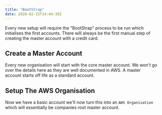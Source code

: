 ```yaml
---
title: "BootStrap"
date: 2020-02-15T14:44:39Z
---
```


Every new setup will require the "BootStrap" process to be run which initialises the first accounts.  There will always be the first manual step of creating the master account with a credit card.

## Create a Master Account
Every new organisation will start with the core master account.  We won't go over the details here as they are well documented in AWS.
A master account starts off life as a standard account.

## Setup The AWS Organisation
Now we have a basic account we'll now turn this into an `AWS Organisation` which will essentially be companies root master account.

